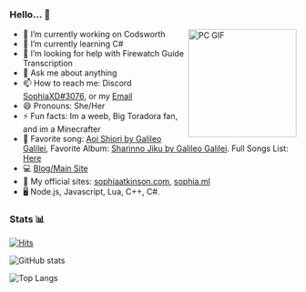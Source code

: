 ### Hello... 🌸
<img align="right" alt="PC GIF" src="https://sophia.ml/cdn/PC.gif" width="190" />

- 🔭 I’m currently working on Codsworth
- 🌱 I’m currently learning C#
- 🤔 I’m looking for help with Firewatch Guide Transcription 
- 💬 Ask me about anything
- 📫 How to reach me: Discord [SophiaXD#3076](https://discord.com/users/420297282676719618), or my [Email](mailto:sophia@sophiaatkinson.com)
- 😄 Pronouns: She/Her
- ⚡ Fun facts: Im a weeb, Big Toradora fan, and im a Minecrafter
- 🎵 Favorite song: [Aoi Shiori by Galileo Galilei](https://www.youtube.com/watch?v=T3bxbVGWy5k), Favorite Album: [Sharinno Jiku by Galileo Galilei](https://open.spotify.com/album/0LfxOWTVdWR5QSJFUB1Vyz). Full Songs List: [Here](https://music.sophia.ml/) 
- 💻 [Blog/Main Site](https://sophiaatkinson.com/)
- 📁 My official sites: [sophiaatkinson.com](https://sophiaatkinson.com/), [sophia.ml](https://sophia.ml/)
- 🖥 Node.js, Javascript, Lua, C++, C#.
### Stats 📊
[![Hits](https://hits.seeyoufarm.com/api/count/incr/badge.svg?url=https%3A%2F%2Fsophia.ml&count_bg=%23A500F7&title_bg=%23000000&icon=node-dot-js.svg&icon_color=%23FFFFFF&title=Page+Views+&edge_flat=false)](https://hits.seeyoufarm.com)

![GitHub stats](https://github-readme-stats.vercel.app/api?username=SophiaAtkinson&show_icons=true&theme=dark&line_height=27") <br />

![Top Langs](https://github-readme-stats.vercel.app/api/top-langs/?username=SophiaAtkinson&theme=dark&hide_langs_below=1)

